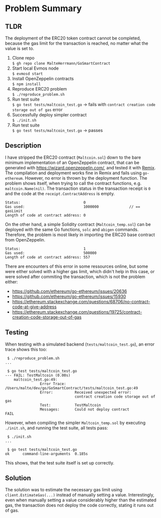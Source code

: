 # Problem Summary
## TLDR
The deployment of the ERC20 token contract cannot be completed, because 
the gas limit for the transaction is reached, no matter what the value is set 
to. 

1. Clone repo <br>`$ gh repo clone MalteHerrmann/GoSmartContract`
2. Start local Evmos node <br> `$ evmosd start`
3. Install OpenZeppelin contracts <br> `$ npm install`
4. Reproduce ERC20 problem <br>`$ ./reproduce_problem.sh` 
5. Run test suite <br> `$ go test tests/maltcoin_test.go` -> fails with `contract creation code storage out of gas` error
6. Successfully deploy simpler contract <br> `$ ./init.sh` 
7. Run test suite <br> `$ go test tests/maltcoin_test.go` -> passes

## Description
I have stripped the ERC20 contract (`Maltcoin.sol`) down to the bare minimum implementation 
of an OpenZeppelin contract, that can be generated with https://wizard.openzeppelin.com/, 
and tested it with [Remix](https://remix.ethereum.org/). The compilation and deployment 
works fine in Remix and fails using `go-ethereum`. However, no error is thrown by the 
deployment function. The problem shows itself, when trying to call the contract functions, 
e.g. `maltcoin.Name(nil)`. The transaction status in the transaction receipt is `0` and the 
code at the `receipt.ContractAddress` is empty.

```
Status:                             0
Gas used:                           1000000              // == gasLimit
Length of code at contract address: 0
```

On the other hand, a simple Solidity contract (`Maltcoin_temp.sol`) can be deployed with the 
same Go functions, `solc` and `abigen` commands. Therefore, the problem is most likely in 
importing the ERC20 base contract from OpenZeppelin.

```
Status:                             1
Gas used:                           500000
Length of code at contract address: 557
```

There are encounters of this error in some ressources online, but some were either solved 
with a higher gas limit, which didn't help in this case, or were solved after commiting 
the transaction, which is not the problem either:
- https://github.com/ethereum/go-ethereum/issues/20636
- https://github.com/ethereum/go-ethereum/issues/15930
- https://ethereum.stackexchange.com/questions/68706/no-contract-code-at-give-address
- https://ethereum.stackexchange.com/questions/19725/contract-creation-code-storage-out-of-gas

## Testing
When testing with a simulated backend (`tests/maltcoin_test.go`), an error trace shows this too: 
```shell
 $ ./reproduce_problem.sh
...

 $ go test tests/maltcoin_test.go 
--- FAIL: TestMaltcoin (0.00s)
    maltcoin_test.go:49: 
                Error Trace:    /Users/malte/dev/go/GoSmartContract/tests/maltcoin_test.go:49
                Error:          Received unexpected error:
                                contract creation code storage out of gas
                Test:           TestMaltcoin
                Messages:       Could not deploy contract
FAIL
```

However, when compiling the simpler `Maltcoin_temp.sol` by executing `./init.sh`, and running 
the test suite, all tests pass:
```shell
 $ ./init.sh
...

 $ go test tests/maltcoin_test.go
ok      command-line-arguments  0.185s
```

This shows, that the test suite itself is set up correctly.

## Solution

The solution was to estimate the necessary gas limit using `client.EstimateGas(...)` instead of 
manually setting a value. Interestingly, even when manually setting a value considerably higher than the estimated gas,
the transaction does not deploy the code correctly, stating it runs out of gas.

